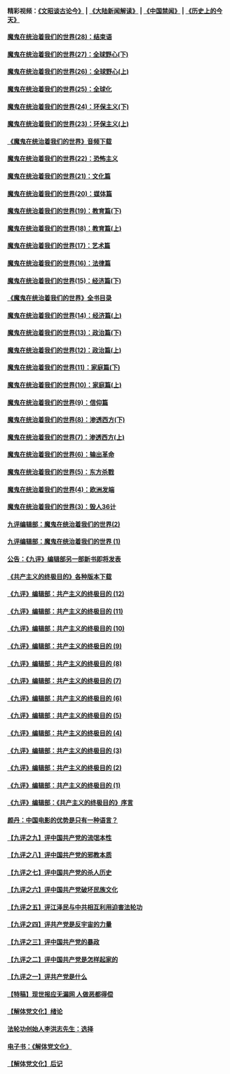 #### 精彩视频：[《文昭谈古论今》](https://github.com/gfw-breaker/wenzhao/blob/master/README.md?t=01290630) | [《大陆新闻解读》](https://github.com/gfw-breaker/ntdtv-comedy/blob/master/README.md?t=01290630) | [《中国禁闻》](https://github.com/gfw-breaker/ntdtv-news/blob/master/README.md?t=01290630) | [《历史上的今天》](https://github.com/gfw-breaker/today-in-history/blob/master/README.md?t=01290630) 

#### [魔鬼在统治着我们的世界(28)：结束语](../pages/nsc422/n10936246.md?t=01290630) 

#### [魔鬼在统治着我们的世界(27)：全球野心(下)](../pages/nsc422/n10928319.md?t=01290630) 

#### [魔鬼在统治着我们的世界(26)：全球野心(上)](../pages/nsc422/n10900318.md?t=01290630) 

#### [魔鬼在统治着我们的世界(25)：全球化](../pages/nsc422/n10788205.md?t=01290630) 

#### [魔鬼在统治着我们的世界(24)：环保主义(下)](../pages/nsc422/n10695307.md?t=01290630) 

#### [魔鬼在统治着我们的世界(23)：环保主义(上)](../pages/nsc422/n10688613.md?t=01290630) 

#### [《魔鬼在统治着我们的世界》音频下载](../pages/nsc422/n10635553.md?t=01290630) 

#### [魔鬼在统治着我们的世界(22)：恐怖主义](../pages/nsc422/n10614727.md?t=01290630) 

#### [魔鬼在统治着我们的世界(21)：文化篇](../pages/nsc422/n10597706.md?t=01290630) 

#### [魔鬼在统治着我们的世界(20)：媒体篇](../pages/nsc422/n10586579.md?t=01290630) 

#### [魔鬼在统治着我们的世界(19)：教育篇(下)](../pages/nsc422/n10564808.md?t=01290630) 

#### [魔鬼在统治着我们的世界(18)：教育篇(上)](../pages/nsc422/n10526970.md?t=01290630) 

#### [魔鬼在统治着我们的世界(17)：艺术篇](../pages/nsc422/n10499093.md?t=01290630) 

#### [魔鬼在统治着我们的世界(16)：法律篇](../pages/nsc422/n10485969.md?t=01290630) 

#### [魔鬼在统治着我们的世界(15)：经济篇(下)](../pages/nsc422/n10469975.md?t=01290630) 

#### [《魔鬼在统治着我们的世界》全书目录](../pages/nsc422/n10464261.md?t=01290630) 

#### [魔鬼在统治着我们的世界(14)：经济篇(上)](../pages/nsc422/n10457370.md?t=01290630) 

#### [魔鬼在统治着我们的世界(13)：政治篇(下)](../pages/nsc422/n10448270.md?t=01290630) 

#### [魔鬼在统治着我们的世界(12)：政治篇(上)](../pages/nsc422/n10444576.md?t=01290630) 

#### [魔鬼在统治着我们的世界(11)：家庭篇(下)](../pages/nsc422/n10440961.md?t=01290630) 

#### [魔鬼在统治着我们的世界(10)：家庭篇(上)](../pages/nsc422/n10435448.md?t=01290630) 

#### [魔鬼在统治着我们的世界(9)：信仰篇](../pages/nsc422/n10432159.md?t=01290630) 

#### [魔鬼在统治着我们的世界(8)：渗透西方(下)](../pages/nsc422/n10429603.md?t=01290630) 

#### [魔鬼在统治着我们的世界(7)：渗透西方(上)](../pages/nsc422/n10426013.md?t=01290630) 

#### [魔鬼在统治着我们的世界(6)：输出革命](../pages/nsc422/n10421536.md?t=01290630) 

#### [魔鬼在统治着我们的世界(5)：东方杀戮](../pages/nsc422/n10417707.md?t=01290630) 

#### [魔鬼在统治着我们的世界(4)：欧洲发端](../pages/nsc422/n10414890.md?t=01290630) 

#### [魔鬼在统治着我们的世界(3)：毁人36计](../pages/nsc422/n10411583.md?t=01290630) 

#### [九评编辑部：魔鬼在统治着我们的世界(2)](../pages/nsc422/n10410036.md?t=01290630) 

#### [九评编辑部：魔鬼在统治着我们的世界 (1)](../pages/nsc422/n10406825.md?t=01290630) 

#### [公告：《九评》编辑部另一部新书即将发表](../pages/nsc422/n10405104.md?t=01290630) 

#### [《共产主义的终极目的》各种版本下载](../pages/nsc422/n10022138.md?t=01290630) 

#### [《九评》编辑部：共产主义的终极目的 (12)](../pages/nsc422/n9933272.md?t=01290630) 

#### [《九评》编辑部：共产主义的终极目的 (11)](../pages/nsc422/n9924973.md?t=01290630) 

#### [《九评》编辑部：共产主义的终极目的 (10)](../pages/nsc422/n9920883.md?t=01290630) 

#### [《九评》编辑部：共产主义的终极目的 (9)](../pages/nsc422/n9916363.md?t=01290630) 

#### [《九评》编辑部：共产主义的终极目的 (8)](../pages/nsc422/n9912488.md?t=01290630) 

#### [《九评》编辑部：共产主义的终极目的 (7)](../pages/nsc422/n9901176.md?t=01290630) 

#### [《九评》编辑部：共产主义的终极目的 (6)](../pages/nsc422/n9899359.md?t=01290630) 

#### [《九评》编辑部：共产主义的终极目的 (5)](../pages/nsc422/n9893174.md?t=01290630) 

#### [《九评》编辑部：共产主义的终极目的 (4)](../pages/nsc422/n9891246.md?t=01290630) 

#### [《九评》编辑部：共产主义的终极目的 (3)](../pages/nsc422/n9879879.md?t=01290630) 

#### [《九评》编辑部：共产主义的终极目的 (2)](../pages/nsc422/n9876205.md?t=01290630) 

#### [《九评》编辑部：共产主义的终极目的 (1)](../pages/nsc422/n9865857.md?t=01290630) 

#### [《九评》编辑部：《共产主义的终极目的》序言](../pages/nsc422/n9862666.md?t=01290630) 

#### [颜丹：中国电影的优势是只有一种语言？](../pages/nsc422/n9583062.md?t=01290630) 

#### [【九评之九】评中国共产党的流氓本性](../pages/nsc422/n737542.md?t=01290630) 

#### [【九评之八】评中国共产党的邪教本质](../pages/nsc422/n735942.md?t=01290630) 

#### [【九评之七】评中国共产党的杀人历史](../pages/nsc422/n733806.md?t=01290630) 

#### [【九评之六】评中国共产党破坏民族文化](../pages/nsc422/n731667.md?t=01290630) 

#### [【九评之五】评江泽民与中共相互利用迫害法轮功](../pages/nsc422/n730058.md?t=01290630) 

#### [【九评之四】评共产党是反宇宙的力量](../pages/nsc422/n727814.md?t=01290630) 

#### [【九评之三】评中国共产党的暴政](../pages/nsc422/n725597.md?t=01290630) 

#### [【九评之二】评中国共产党是怎样起家的](../pages/nsc422/n723946.md?t=01290630) 

#### [【九评之一】评共产党是什么](../pages/nsc422/n722529.md?t=01290630) 

#### [【特稿】现世报应无漏网 人做恶都得偿](../pages/nsc422/n4215167.md?t=01290630) 

#### [【解体党文化】绪论](../pages/nsc422/n1449356.md?t=01290630) 

#### [法轮功创始人李洪志先生：选择](../pages/nsc422/n3580738.md?t=01290630) 

#### [电子书：《解体党文化》](../pages/nsc422/n1573484.md?t=01290630) 

#### [【解体党文化】后记](../pages/nsc422/n1531999.md?t=01290630) 

